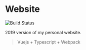# Website

[![Build Status](https://img.shields.io/travis/sundowndev/TasteHealthy/master.svg?style=flat-square)](https://travis-ci.org/sundowndev/TasteHealthy)

2019 version of my personal website.

>Vuejs + Typescript + Webpack

